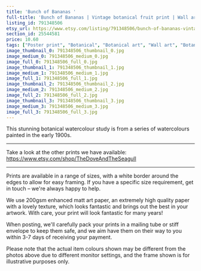 ```yaml
---
title: 'Bunch of Bananas '
full-title: 'Bunch of Bananas | Vintage botanical fruit print | Wall art, room decor, vintage print, watercolour'
listing_id: 791348506
etsy_url: https://www.etsy.com/listing/791348506/bunch-of-bananas-vintage-botanical-fruit?utm_source=site&utm_medium=api&utm_campaign=api
section_id: 25544581
price: 10.60
tags: ["Poster print", "Botanical", "Botanical art", "Wall art", "Botanical poster", "Photograph", "Vintage", "Plant", "Watercolour", "Fruit", "High quality print", "Grapefruit", "USDA Pomological"]
image_thumbnail_0: 791348506_thumbnail_0.jpg
image_medium_0: 791348506_medium_0.jpg
image_full_0: 791348506_full_0.jpg
image_thumbnail_1: 791348506_thumbnail_1.jpg
image_medium_1: 791348506_medium_1.jpg
image_full_1: 791348506_full_1.jpg
image_thumbnail_2: 791348506_thumbnail_2.jpg
image_medium_2: 791348506_medium_2.jpg
image_full_2: 791348506_full_2.jpg
image_thumbnail_3: 791348506_thumbnail_3.jpg
image_medium_3: 791348506_medium_3.jpg
image_full_3: 791348506_full_3.jpg
---
```

This stunning botanical watercolour study is from a series of watercolours painted in the early 1900s.

---

Take a look at the other prints we have available:
https://www.etsy.com/shop/TheDoveAndTheSeagull

----

Prints are available in a range of sizes, with a white border around the edges to allow for easy framing. If you have a specific size requirement, get in touch – we&#39;re always happy to help.

We use 200gsm enhanced matt art paper, an extremely high quality paper with a lovely texture, which looks fantastic and brings out the best in your artwork. With care, your print will look fantastic for many years!

When posting, we&#39;ll carefully pack your prints in a mailing tube or stiff envelope to keep them safe, and we aim have them on their way to you within 3-7 days of receiving your payment.

Please note that the actual item colours shown may be different from the photos above due to different monitor settings, and the frame shown is for illustrative purposes only.
